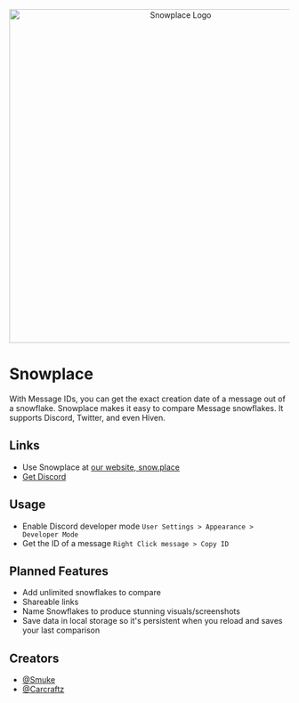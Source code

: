 <div align="center">
    <a href="https://snow.place">
        <img src="https://cdn.glitch.com/0967da06-2ba6-4b43-b2a6-d4912fa3e754%2Fsnowplace_logo.svg?v=1602736428469" alt="Snowplace Logo" width="600px" />
    </a>
</div>

# Snowplace

With Message IDs, you can get the exact creation date of a message out of a snowflake. Snowplace makes it easy to compare Message snowflakes. It supports Discord, Twitter, and even Hiven.

## Links

- Use Snowplace at [our website, snow.place](https://snow.place)
- [Get Discord](https://discord.com/)

## Usage

- Enable Discord developer mode
  `User Settings > Appearance > Developer Mode`
- Get the ID of a message
  `Right Click message > Copy ID`

## Planned Features

- Add unlimited snowflakes to compare
- Shareable links
- Name Snowflakes to produce stunning visuals/screenshots
- Save data in local storage so it's persistent when you reload and saves your last comparison
## Creators

- [@Smuke](https://github.com/Smuke)
- [@Carcraftz](https://github.com/Carcraftz)
